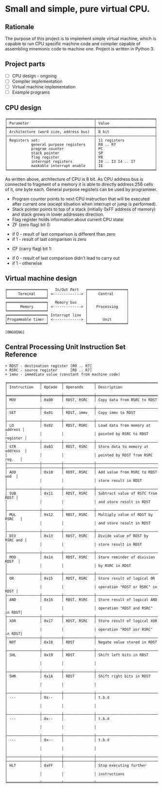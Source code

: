 # Small and simple, pure virtual CPU.

## Rationale
The purpose of this project is to implement simple virtual machine, which is capable to run 
CPU specific machine code and compiler capable of assembling mnemonic code to machine one.
Project is written in Python 3. 

## Project parts
* [ ] CPU design - ongoing
* [ ] Compiler implementation
* [ ] Virtual machine implementation
* [ ] Example programs

## CPU design
```
╒════════════════════════════════════════╤═══════════════════════════╕
│ Parameter                              │ Value                     │
╞════════════════════════════════════════╪═══════════════════════════╡
│ Architecture (word size, address bus)  │ 8 bit                     │
├────────────────────────────────────────┼───────────────────────────┤
│ Registers set:                         │ 11 registers              │
│           general purpose registers    │ R0 .. R7                  │
│           program counter              │ PC                        │
│           stack pointer                │ SP                        │
│           flag register                │ FR                        │
│           interrupt registers          │ I0 .. I3 I4 .. I7         │
│           maskable interrupt enable    │ IE                        │
╘════════════════════════════════════════╧═══════════════════════════╛
```
As written above, architecture of CPU is 8 bit. As CPU address bus is connected to fragment 
of a memory it is able to directly address 256 cells of it, one byte each. General purpose
registers can be used by programmer. 
* Program counter points to next CPU instruction that will be executed after current one (except 
situation when interrupt or jump is performed). 
* Stack pointer points to top of a stack (initially 0xFF address of memory) and stack grows in 
lower addresses direction.
* Flag register holds information about current CPU state:
 * ZF (zero flag) bit 0:
  - if 0 - result of last comparison is different than zero
  - if 1 - result of last comparison is zero
 * CF (carry flag) bit 1:
  - if 0 - result of last comparison didn't lead to carry out
  - if 1 - otherwise 

## Virtual machine design
```
╒══════════════════╕   In/Out Port   ╒══════════════════╕  
│     Terminal     │ <-------------> │     Central      │
╘══════════════════╛                 │                  │
╒══════════════════╕   Memory bus    │                  │
│      Memory      │ <-------------> │    Processing    │
╘══════════════════╛                 │                  │
╒══════════════════╕ Interrupt line  │                  │
│Progammable timer │ <-------------> │       Unit       │
╘══════════════════╛                 ╘══════════════════╛

[ONGOING]
```
## Central Processing Unit Instruction Set Reference
```
+ RDST - destination register [R0 .. R7]
+ RSRC - source register      [R0 .. R7]
+ immv - immediate value (constant from machine code)

╒═══════════════╤═════════╤══════════════╤══════════════════════════════════╕
│ Instruction   │ OpCode  │ Operands     │ Description                      │           
╞═══════════════╪═════════╪══════════════╪══════════════════════════════════╡
│ MOV           │ 0x00    │ RDST, RSRC   │ Copy data from RSRC to RDST      │  
├───────────────┼─────────┼──────────────┼──────────────────────────────────┤
│ SET           │ 0x01    │ RDST, immv   │ Copy immv to RDST                │
├───────────────┼─────────┼──────────────┼──────────────────────────────────┤
│ LD            │ 0x02    │ RDST, RSRC   │ Load data from memory at address │
│               │         │              │ pointed by RSRC to RDST register │
├───────────────┼─────────┼──────────────┼──────────────────────────────────┤
│ STR           │ 0x03    │ RDST, RSRC   │ Store data to memory at address  │
│               │         │              │ pointed by RDST from RSRC reg.   │
├───────────────┼─────────┼──────────────┼──────────────────────────────────┤
├───────────────┼─────────┼──────────────┼──────────────────────────────────┤
│ ADD           │ 0x10    │ RDST, RSRC   │ Add value from RSRC to RDST and  │  
│               │         │              │ store result in RDST             │
├───────────────┼─────────┼──────────────┼──────────────────────────────────┤
│ SUB           │ 0x11    │ RDST, RSRC   │ Subtract value of RSTC from RDST │
│               │         │              │ and store result in RDST         │
├───────────────┼─────────┼──────────────┼──────────────────────────────────┤
│ MUL           │ 0x12    │ RDST, RSRC   │ Multiply value of RDST by RSRC   │
│               │         │              │ and store result in RDST         │
├───────────────┼─────────┼──────────────┼──────────────────────────────────┤
│ DIV           │ 0x13    │ RDST, RSRC   │ Divide value of RDST by RSRC and │
│               │         │              │ store result in RDST             │
├───────────────┼─────────┼──────────────┼──────────────────────────────────┤
│ MOD           │ 0x14    │ RDST, RSRC   │ Store reminder of division RDST  │
│               │         │              │ by RSRC in RDST                  │
├───────────────┼─────────┼──────────────┼──────────────────────────────────┤
│ OR            │ 0x15    │ RDST, RSRC   │ Store result of logical OR       │
│               │         │              │ operation "RDST or RSRC" in RDST │
├───────────────┼─────────┼──────────────┼──────────────────────────────────┤
│ AND           │ 0x16    │ RDST, RSRC   │ Store result of logical AND      │
│               │         │              │ operation "RDST and RSRC" in RDST│
├───────────────┼─────────┼──────────────┼──────────────────────────────────┤
│ XOR           │ 0x17    │ RDST, RSRC   │ Store result of logical XOR      │
│               │         │              │ operation "RDST xor RSRC" in RDST│
├───────────────┼─────────┼──────────────┼──────────────────────────────────┤
│ NOT           │ 0x18    │ RDST         │ Negate value stored in RDST      │
├───────────────┼─────────┼──────────────┼──────────────────────────────────┤
│ SHL           │ 0x19    │ RDST         │ Shift left bits in RDST          │
│               │         │              │                                  │
├───────────────┼─────────┼──────────────┼──────────────────────────────────┤
│ SHR           │ 0x1A    │ RDST         │ Shift right bits in RDST         │
│               │         │              │                                  │
├───────────────┼─────────┼──────────────┼──────────────────────────────────┤
│ ---           │ 0x--    │              │ t.b.d                            │
│               │         │              │                                  │
├───────────────┼─────────┼──────────────┼──────────────────────────────────┤
│ ---           │ 0x--    │              │ t.b.d                            │
│               │         │              │                                  │
├───────────────┼─────────┼──────────────┼──────────────────────────────────┤
│ ---           │ 0x--    │              │ t.b.d                            │
│               │         │              │                                  │
├───────────────┼─────────┼──────────────┼──────────────────────────────────┤
├───────────────┼─────────┼──────────────┼──────────────────────────────────┤
│ HLT           │ 0xFF    │              │ Stop executing further           │
│               │         │              │ instructions                     │
╘═══════════════╧═════════╧══════════════╧══════════════════════════════════╛

```